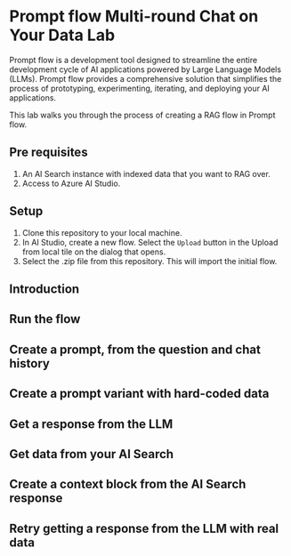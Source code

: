 # Prompt flow Multi-round Chat on Your Data Lab
Prompt flow is a development tool designed to streamline the entire development cycle of AI applications powered by Large Language Models (LLMs). Prompt flow provides a comprehensive solution that simplifies the process of prototyping, experimenting, iterating, and deploying your AI applications.

This lab walks you through the process of creating a RAG flow in Prompt flow.

## Pre requisites
1. An AI Search instance with indexed data that you want to RAG over.
2. Access to Azure AI Studio.

## Setup
1. Clone this repository to your local machine.
2. In AI Studio, create a new flow. Select the `Upload` button in the Upload from local tile on the dialog that opens.
3. Select the .zip file from this repository. This will import the initial flow.

## Introduction


## Run the flow


## Create a prompt, from the question and chat history


## Create a prompt variant with hard-coded data


## Get a response from the LLM


## Get data from your AI Search


## Create a context block from the AI Search response


## Retry getting a response from the LLM with real data

